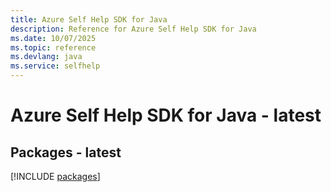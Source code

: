 ```yaml
---
title: Azure Self Help SDK for Java
description: Reference for Azure Self Help SDK for Java
ms.date: 10/07/2025
ms.topic: reference
ms.devlang: java
ms.service: selfhelp
---
```

# Azure Self Help SDK for Java - latest
## Packages - latest
[!INCLUDE [packages](self-help-index.md)]